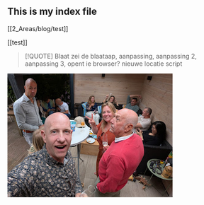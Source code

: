 ## This is my index file

[[2_Areas/blog/test]]

[[test]]
> [!QUOTE] 
> Blaat zei de blaataap, aanpassing, aanpassing 2, aanpassing 3, opent ie browser? nieuwe locatie script





![](2025-05-25_google-photo_180631.jpg)